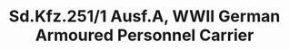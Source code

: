 ---
layout: product
title: "Sd.Kfz.251/1 Ausf.A, WWII German Armoured Personnel Carrier"
price: "3900" 
desc: "N/A"
img_path: "/assets/img/ICM 35101.webp"
brand: "N/A"
available: true
special_offer: false
new: true
soon: false
cat: "010000"
subcat: "013600"
subsubcat: "0N/A"
sifra: "ICM 35101"
popular: false
---